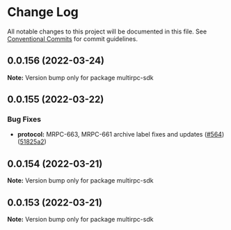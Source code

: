 # Change Log

All notable changes to this project will be documented in this file.
See [Conventional Commits](https://conventionalcommits.org) for commit guidelines.

## 0.0.156 (2022-03-24)

**Note:** Version bump only for package multirpc-sdk





## 0.0.155 (2022-03-22)


### Bug Fixes

* **protocol:** MRPC-663, MRPC-661 archive label fixes and updates ([#564](https://github.com/Ankr-network/ankr-web/issues/564)) ([51825a2](https://github.com/Ankr-network/ankr-web/commit/51825a22fe08cf403ff8f3d8833f98bba5cead19))





## 0.0.154 (2022-03-21)

**Note:** Version bump only for package multirpc-sdk





## 0.0.153 (2022-03-21)

**Note:** Version bump only for package multirpc-sdk
